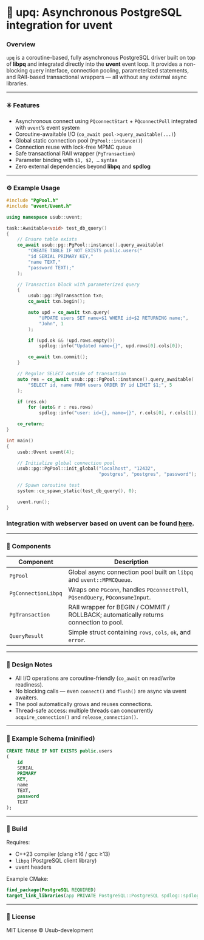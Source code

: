 # 🧩 upq: Asynchronous PostgreSQL integration for uvent

### Overview

`upq` is a coroutine-based, fully asynchronous PostgreSQL driver built on top of **libpq** and integrated directly into
the **uvent** event loop.
It provides a non-blocking query interface, connection pooling, parameterized statements, and RAII-based transactional
wrappers — all without any external async libraries.

---

### ✳️ Features

* Asynchronous connect using `PQconnectStart` + `PQconnectPoll` integrated with `uvent`’s event system
* Coroutine-awaitable I/O (`co_await pool->query_awaitable(...)`)
* Global static connection pool (`PgPool::instance()`)
* Connection reuse with lock-free MPMC queue
* Safe transactional RAII wrapper (`PgTransaction`)
* Parameter binding with `$1, $2, …` syntax
* Zero external dependencies beyond **libpq** and **spdlog**

---

### ⚙️ Example Usage

```cpp
#include "PgPool.h"
#include "uvent/Uvent.h"

using namespace usub::uvent;

task::Awaitable<void> test_db_query()
{
    // Ensure table exists
    co_await usub::pg::PgPool::instance().query_awaitable(
        "CREATE TABLE IF NOT EXISTS public.users("
        "id SERIAL PRIMARY KEY,"
        "name TEXT,"
        "password TEXT);"
    );

    // Transaction block with parameterized query
    {
        usub::pg::PgTransaction txn;
        co_await txn.begin();

        auto upd = co_await txn.query(
            "UPDATE users SET name=$1 WHERE id=$2 RETURNING name;",
            "John", 1
        );

        if (upd.ok && !upd.rows.empty())
            spdlog::info("Updated name={}", upd.rows[0].cols[0]);

        co_await txn.commit();
    }

    // Regular SELECT outside of transaction
    auto res = co_await usub::pg::PgPool::instance().query_awaitable(
        "SELECT id, name FROM users ORDER BY id LIMIT $1;", 5
    );

    if (res.ok)
        for (auto& r : res.rows)
            spdlog::info("user: id={}, name={}", r.cols[0], r.cols[1]);

    co_return;
}

int main()
{
    usub::Uvent uvent(4);

    // Initialize global connection pool
    usub::pg::PgPool::init_global("localhost", "12432",
                                  "postgres", "postgres", "password");

    // Spawn coroutine test
    system::co_spawn_static(test_db_query(), 0);

    uvent.run();
}
```

### Integration with webserver based on uvent can be found [here](https://github.com/Usub-development/webserver/tree/uvent302/examples/upq_integration).

---

### 🔩 Components

| Component           | Description                                                                           |
|---------------------|---------------------------------------------------------------------------------------|
| `PgPool`            | Global async connection pool built on `libpq` and `uvent::MPMCQueue`.                 |
| `PgConnectionLibpq` | Wraps one `PGconn`, handles `PQconnectPoll`, `PQsendQuery`, `PQconsumeInput`.         |
| `PgTransaction`     | RAII wrapper for BEGIN / COMMIT / ROLLBACK; automatically returns connection to pool. |
| `QueryResult`       | Simple struct containing `rows`, `cols`, `ok`, and `error`.                           |

---

### 🧠 Design Notes

* All I/O operations are coroutine-friendly (`co_await` on read/write readiness).
* No blocking calls — even `connect()` and `flush()` are async via uvent awaiters.
* The pool automatically grows and reuses connections.
* Thread-safe access: multiple threads can concurrently `acquire_connection()` and `release_connection()`.

---

### 🧱 Example Schema (minified)

```sql
CREATE TABLE IF NOT EXISTS public.users
(
    id
    SERIAL
    PRIMARY
    KEY,
    name
    TEXT,
    password
    TEXT
);
```

---

### 🚀 Build

Requires:

* C++23 compiler (clang ≥16 / gcc ≥13)
* `libpq` (PostgreSQL client library)
* uvent headers

Example CMake:

```cmake
find_package(PostgreSQL REQUIRED)
target_link_libraries(app PRIVATE PostgreSQL::PostgreSQL spdlog::spdlog)
```

---

### 📜 License

MIT License © Usub-development
